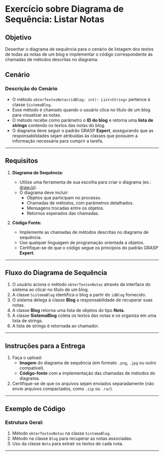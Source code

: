 # Exercício sobre Diagrama de Sequência: Listar Notas

## Objetivo
Desenhar o diagrama de sequência para o cenário de listagem dos textos de todas as notas de um blog e implementar o código correspondente às chamadas de métodos descritas no diagrama.

## Cenário

### Descrição do Cenário
- O método `obterTextosNotas(idBlog: int): List<String>` pertence à classe `SistemaBlog`.
- Esse método é chamado quando o usuário clica no título de um blog para visualizar as notas.
- O método recebe como parâmetro o **ID do blog** e retorna uma **lista de strings** contendo os textos das notas do blog.
- O diagrama deve seguir o padrão GRASP **Expert**, assegurando que as responsabilidades sejam atribuídas às classes que possuem a informação necessária para cumprir a tarefa.

---

## Requisitos

1. **Diagrama de Sequência:**
   - Utilize uma ferramenta de sua escolha para criar o diagrama (ex.: [draw.io](https://app.diagrams.net/)).
   - O diagrama deve incluir:
     - Objetos que participam no processo.
     - Chamadas de métodos, com parâmetros detalhados.
     - Mensagens trocadas entre os objetos.
     - Retornos esperados das chamadas.

2. **Código Fonte:**
   - Implemente as chamadas de métodos descritas no diagrama de sequência.
   - Use qualquer linguagem de programação orientada a objetos.
   - Certifique-se de que o código segue os princípios do padrão GRASP **Expert**.

---

## Fluxo do Diagrama de Sequência

1. O usuário aciona o método `obterTextosNotas` através da interface do sistema ao clicar no título de um blog.
2. A classe `SistemaBlog` identifica o blog a partir do `idBlog` fornecido.
3. O sistema delega à classe **Blog** a responsabilidade de recuperar suas notas.
4. A classe **Blog** retorna uma lista de objetos do tipo **Nota**.
5. A classe **SistemaBlog** coleta os textos das notas e os organiza em uma lista de strings.
6. A lista de strings é retornada ao chamador.

---

## Instruções para a Entrega

1. Faça o upload:
   - **Imagem** do diagrama de sequência (em formato `.png`, `.jpg` ou outro compatível).
   - **Código-fonte** com a implementação das chamadas de métodos do diagrama.
2. Certifique-se de que os arquivos sejam enviados separadamente (não envie arquivos compactados, como `.zip` ou `.rar`).

---

## Exemplo de Código

### Estrutura Geral:
1. Método `obterTextosNotas` na classe `SistemaBlog`.
2. Método na classe `Blog` para recuperar as notas associadas.
3. Uso da classe `Nota` para extrair os textos de cada nota.

---

